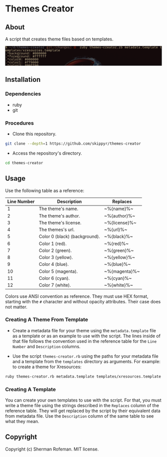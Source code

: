 # Themes Creator

## About

A script that creates theme files based on templates.

![](preview.png)

## Installation

### Dependencies

-	ruby
-	git

### Procedures

-	Clone this repository.

```bash
git clone --depth=1 https://github.com/skippyr/themes-creator
```

-	Access the repository's directory.

```bash
cd themes-creator
```

## Usage

Use the following table as a reference:

| Line Number | Description | Replaces |
|-|-|-|
| 1 | The theme's name. | ~%{name}%~
| 2 | The theme's author. | ~%{author}%~
| 3 | The theme's license. | ~%{license}%~
| 4 | The themes's url. | ~%{url}%~
| 5 | Color 0 (black) (background). | ~%{black}%~
| 6 | Color 1 (red). | ~%{red}%~
| 7 | Color 2 (green). | ~%{green}%~
| 8 | Color 3 (yellow). | ~%{yellow}%~
| 9 | Color 4 (blue). | ~%{blue}%~
| 10 | Color 5 (magenta). | ~%{magenta}%~
| 11 | Color 6 (cyan). | ~%{cyan}%~
| 12 | Color 7 (white). | ~%{white}%~

Colors use ANSI convention as reference. They must use HEX format, starting with the `#` character and without opacity attributes. Their case does not matter.

### Creating A Theme From Template

-	Create a metadata file for your theme using the `metadata.template` file as a template or as an example to use with the script. The lines inside of that file follows the convention used in the reference table for the `Line Number` and `Description` columns.

-	Use the script `themes-creator.rb` using the paths for your metadata file and a template from the `templates` directory as arguments. For example: to create a theme for Xresources:

```bash
ruby themes-creator.rb metadata.template templates/xresources.template
```

### Creating A Template

You can create your own templates to use with the script. For that, you must write a theme file using the strings described in the `Replaces` column of the reference table. They will get replaced by the script by their equivalent data from metadata file. Use the `Description` column of the same table to see what they mean.

## Copyright

Copyright (c) Sherman Rofeman. MIT license.
